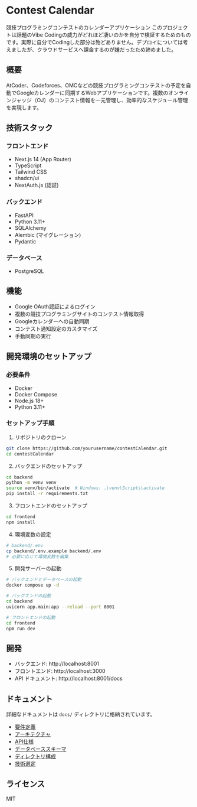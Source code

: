 # Contest Calendar

競技プログラミングコンテストのカレンダーアプリケーション
このプロジェクトは話題のVibe Codingの威力がどれほど凄いのかを自分で検証するためのものです。実際に自分でCodingした部分は殆どありません。デプロイについては考えましたが、クラウドサービスへ課金するのが嫌だったため諦めました。

## 概要

AtCoder、Codeforces、OMCなどの競技プログラミングコンテストの予定を自動でGoogleカレンダーに同期するWebアプリケーションです。複数のオンラインジャッジ（OJ）のコンテスト情報を一元管理し、効率的なスケジュール管理を実現します。

## 技術スタック

### フロントエンド
- Next.js 14 (App Router)
- TypeScript
- Tailwind CSS
- shadcn/ui
- NextAuth.js (認証)

### バックエンド
- FastAPI
- Python 3.11+
- SQLAlchemy
- Alembic (マイグレーション)
- Pydantic

### データベース
- PostgreSQL

## 機能

- Google OAuth認証によるログイン
- 複数の競技プログラミングサイトのコンテスト情報取得
- Googleカレンダーへの自動同期
- コンテスト通知設定のカスタマイズ
- 手動同期の実行

## 開発環境のセットアップ

### 必要条件
- Docker
- Docker Compose
- Node.js 18+
- Python 3.11+

### セットアップ手順

1. リポジトリのクローン
```bash
git clone https://github.com/yourusername/contestCalendar.git
cd contestCalendar
```

2. バックエンドのセットアップ
```bash
cd backend
python -m venv venv
source venv/bin/activate  # Windows: .\venv\Scripts\activate
pip install -r requirements.txt
```

3. フロントエンドのセットアップ
```bash
cd frontend
npm install
```

4. 環境変数の設定
```bash
# backend/.env
cp backend/.env.example backend/.env
# 必要に応じて環境変数を編集
```

5. 開発サーバーの起動
```bash
# バックエンドとデータベースの起動
docker compose up -d

# バックエンドの起動
cd backend
uvicorn app.main:app --reload --port 8001

# フロントエンドの起動
cd frontend
npm run dev
```

## 開発

- バックエンド: http://localhost:8001
- フロントエンド: http://localhost:3000
- API ドキュメント: http://localhost:8001/docs

## ドキュメント

詳細なドキュメントは `docs/` ディレクトリに格納されています。

- [要件定義](docs/requirementsDefinition.md)
- [アーキテクチャ](docs/architecture.md)
- [API仕様](docs/api.md)
- [データベーススキーマ](docs/schema.md)
- [ディレクトリ構成](docs/directory.md)
- [技術選定](docs/technologySelection.md)

## ライセンス

MIT
